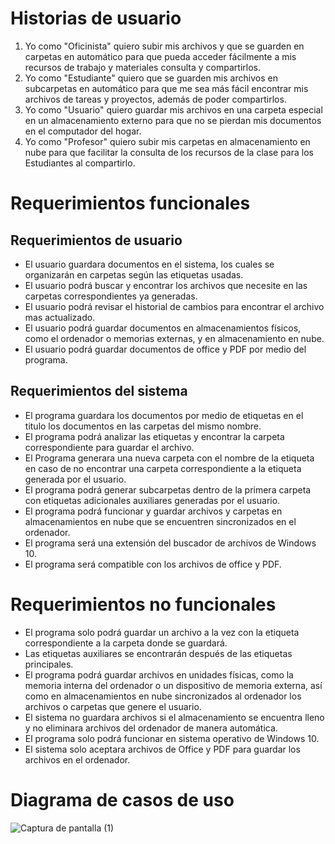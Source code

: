 # Historias de usuario
1. Yo como "Oficinista" quiero subir mis archivos y que se guarden en carpetas en automático para que pueda acceder fácilmente a mis recursos de trabajo y materiales consulta y compartirlos.
2.	Yo como "Estudiante" quiero que se guarden mis archivos en subcarpetas en automático para que me sea más fácil encontrar mis archivos de tareas y proyectos, además de poder compartirlos.
3.	Yo como "Usuario" quiero guardar mis archivos en una carpeta especial en un almacenamiento externo para que no se pierdan mis documentos en el computador del hogar.
4.	Yo como "Profesor" quiero subir mis carpetas en almacenamiento en nube para que facilitar la consulta de los recursos de la clase para los Estudiantes al compartirlo.

# Requerimientos funcionales
## Requerimientos de usuario
* El usuario guardara documentos en el sistema, los cuales se organizarán en carpetas según las etiquetas usadas.
* El usuario podrá buscar y encontrar los archivos que necesite en las carpetas correspondientes ya generadas.
* El usuario podrá revisar el historial de cambios para encontrar el archivo mas actualizado.
* El usuario podrá guardar documentos en almacenamientos físicos, como el ordenador o memorias externas, y en almacenamiento en nube.
* El usuario podrá guardar documentos de office y PDF por medio del programa.

## Requerimientos del sistema
*	El programa guardara los documentos por medio de etiquetas en el titulo los documentos en las carpetas del mismo nombre.
*	El programa podrá analizar las etiquetas y encontrar la carpeta correspondiente para guardar el archivo.
*	El Programa generara una nueva carpeta con el nombre de la etiqueta en caso de no encontrar una carpeta correspondiente a la etiqueta generada por el usuario.
*	El programa podrá generar subcarpetas dentro de la primera carpeta con etiquetas adicionales auxiliares generadas por el usuario.
*	El programa podrá funcionar y guardar archivos y carpetas en almacenamientos en nube que se encuentren sincronizados en el ordenador.
*	El programa será una extensión del buscador de archivos de Windows 10.
*	El programa será compatible con los archivos de office y PDF.

# Requerimientos no funcionales
* El programa solo podrá guardar un archivo a la vez con la etiqueta correspondiente a la carpeta donde se guardará.
* Las etiquetas auxiliares se encontrarán después de las etiquetas principales.
* El programa podrá guardar archivos en unidades físicas, como la memoria interna del ordenador o un dispositivo de memoria externa, así como en almacenamientos en nube sincronizados al ordenador los archivos o carpetas que genere el usuario.
* El sistema no guardara archivos si el almacenamiento se encuentra lleno y no eliminara archivos del ordenador de manera automática.
* El programa solo podrá funcionar en sistema operativo de Windows 10.
* El sistema solo aceptara archivos de Office y PDF para guardar los archivos en el ordenador.

# Diagrama de casos de uso

![Captura de pantalla (1)](https://user-images.githubusercontent.com/92123464/142794677-aac2a356-927c-4d3b-81a8-aed53a7ead6c.png)
